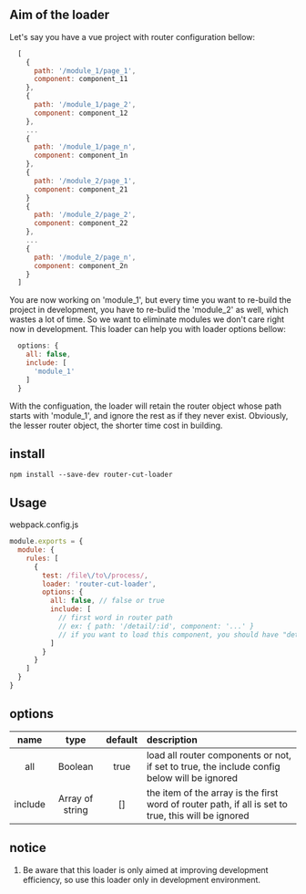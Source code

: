 ## Aim of the loader
Let's say you have a vue project with router configuration bellow:
```js
  [
    {
      path: '/module_1/page_1',
      component: component_11
    },
    {
      path: '/module_1/page_2',
      component: component_12
    },
    ...
    {
      path: '/module_1/page_n',
      component: component_1n
    },
    {
      path: '/module_2/page_1',
      component: component_21
    }
    {
      path: '/module_2/page_2',
      component: component_22
    },
    ...
    {
      path: '/module_2/page_n',
      component: component_2n
    }
  ]
```
You are now working on 'module_1', but every time you want to re-build the project in development, you have to re-bulid the 'module_2' as well, which wastes a lot of time. So we want to eliminate modules we don't care right now in development. This loader can help you with loader options bellow:
```js
  options: {
    all: false,
    include: [
      'module_1'
    ]
  }
```
With the configuation, the loader will retain the router object whose path starts with 'module_1', and ignore the rest as if they never exist. Obviously, the lesser router object, the shorter time cost in building.


## install

`
  npm install --save-dev router-cut-loader
`

## Usage
webpack.config.js

``` js
module.exports = {
  module: {
    rules: [
      {
        test: /file\/to\/process/,
        loader: 'router-cut-loader',
        options: {
          all: false, // false or true
          include: [
            // first word in router path
            // ex: { path: '/detail/:id', component: '...' }
            // if you want to load this component, you should have "detail" written here
          ]
        }
      }
    ]
  }
}
```
## options

name|type|default|description
:---:|:--:|:---:|:---
all|Boolean|true|load all router components or not, if set to true, the include config below will be ignored
include|Array of string|[]|the item of the array is the first word of router path, if all is set to true, this will be ignored

## notice

1. Be aware that this loader is only aimed at improving development efficiency, so use this loader only in development environment.
